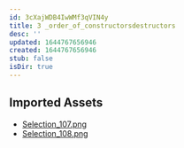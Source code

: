 ```yaml
---
id: 3cXajWDB4IwWMf3qVIN4y
title: 3 _order_of_constructorsdestructors
desc: ''
updated: 1644767656946
created: 1644767656946
stub: false
isDir: true
---
```

## Imported Assets
- [Selection_107.png](/assets/selection_107-tN7AIUOje7Jd.png)
- [Selection_108.png](/assets/selection_108-yxZ90kp8liC2.png)

